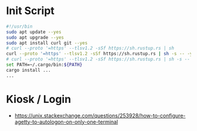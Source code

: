 # Init Script

```sh
#!/usr/bin
sudo apt update --yes
sudo apt upgrade --yes
sudo apt install curl git --yes
# curl --proto '=https' --tlsv1.2 -sSf https://sh.rustup.rs | sh
curl --proto '=https' --tlsv1.2 -sSf https://sh.rustup.rs | sh -s -- -y
# curl --proto '=https' --tlsv1.2 -sSf https://sh.rustup.rs | sh -s -- --default-toolchain none -y
set PATH=~/.cargo/bin:${PATH}
cargo install ...
...
```

# Kiosk / Login

* <https://unix.stackexchange.com/questions/253928/how-to-configure-agetty-to-autologon-on-only-one-terminal>
